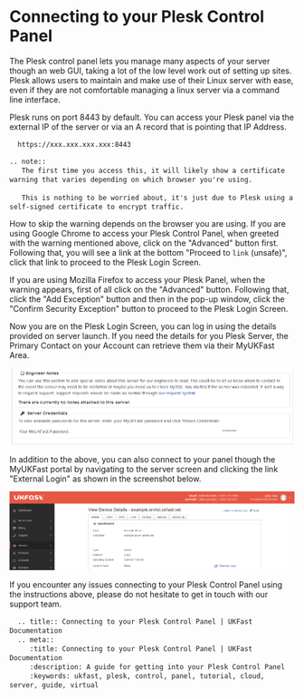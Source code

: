 # Connecting to your Plesk Control Panel

The Plesk control panel lets you manage many aspects of your server though an web GUI, taking a lot of the low level work out of setting up sites.
Plesk allows users to maintain and make use of their Linux server with ease, even if they are not comfortable managing a linux server via a command line interface.

Plesk runs on port 8443 by default. You can access your Plesk panel via the external IP of the server or via an A record that is pointing that IP Address.

```console
  https://xxx.xxx.xxx.xxx:8443
```
```eval_rst
.. note::
   The first time you access this, it will likely show a certificate warning that varies depending on which browser you're using.

   This is nothing to be worried about, it's just due to Plesk using a self-signed certificate to encrypt traffic.
```

How to skip the warning depends on the browser you are using.
If you are using Google Chrome to access your Plesk Control Panel, when greeted with the warning mentioned above, click on the "Advanced" button first.
Following that, you will see a link at the bottom "Proceed to `link` (unsafe)", click that link to proceed to the Plesk Login Screen.

If you are using Mozilla Firefox to access your Plesk Panel, when the warning appears, first of all click on the "Advanced" button.
Following that, click the "Add Exception" button and then in the pop-up window, click the "Confirm Security Exception" button to proceed to the Plesk Login Screen.

Now you are on the Plesk Login Screen, you can log in using the details provided on server launch.
If you need the details for you Plesk Server, the Primary Contact on your Account can retrieve them via their MyUKFast Area.

![Server Credentials](files/servercredentials.PNG)

In addition to the above, you can also connect to your panel though the MyUKFast portal by navigating to the server screen and clicking the link "External Login" as shown in the screenshot below.

![Plesk login](files/plesk_ukfast_login.png)

If you encounter any issues connecting to your Plesk Control Panel using the instructions above, please do not hesitate to get in touch with our support team.

```eval_rst
  .. title:: Connecting to your Plesk Control Panel | UKFast Documentation
  .. meta::
     :title: Connecting to your Plesk Control Panel | UKFast Documentation
     :description: A guide for getting into your Plesk Control Panel
     :keywords: ukfast, plesk, control, panel, tutorial, cloud, server, guide, virtual
